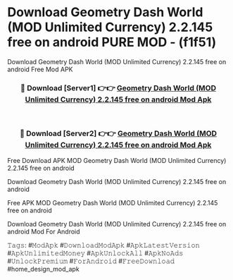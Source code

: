 # Download Geometry Dash World (MOD Unlimited Currency) 2.2.145 free on android PURE MOD - (f1f51)
Download Geometry Dash World (MOD Unlimited Currency) 2.2.145 free on android Free Mod APK

<div align="center">
<h3>🔴 Download [Server1] 👉👉 <a href="https://apk-comot.site?title=Geometry_Dash_World_(MOD_Unlimited_Currency)_2.2.145_free_on_android">Geometry Dash World (MOD Unlimited Currency) 2.2.145 free on android Mod Apk</a></h3><br>

<h3>🔴 Download [Server2] 👉👉 <a href="https://apk-comot.site?title=Geometry_Dash_World_(MOD_Unlimited_Currency)_2.2.145_free_on_android">Geometry Dash World (MOD Unlimited Currency) 2.2.145 free on android Mod Apk</a></h3>
</div>


Free Download APK MOD Geometry Dash World (MOD Unlimited Currency) 2.2.145 free on android

Download Geometry Dash World (MOD Unlimited Currency) 2.2.145 free on android 

Free APK MOD Geometry Dash World (MOD Unlimited Currency) 2.2.145 free on android 

Download Geometry Dash World (MOD Unlimited Currency) 2.2.145 free on android Mod For Android

𝚃𝚊𝚐𝚜: #𝙼𝚘𝚍𝙰𝚙𝚔 #𝙳𝚘𝚠𝚗𝚕𝚘𝚊𝚍𝙼𝚘𝚍𝙰𝚙𝚔 #𝙰𝚙𝚔𝙻𝚊𝚝𝚎𝚜𝚝𝚅𝚎𝚛𝚜𝚒𝚘𝚗 #𝙰𝚙𝚔𝚄𝚗𝚕𝚒𝚖𝚒𝚝𝚎𝚍𝙼𝚘𝚗𝚎𝚢 #𝙰𝚙𝚔𝚄𝚗𝚕𝚘𝚌𝚔𝙰𝚕𝚕 #𝙰𝚙𝚔𝙽𝚘𝙰𝚍𝚜 #𝚄𝚗𝚕𝚘𝚌𝚔𝙿𝚛𝚎𝚖𝚒𝚞𝚖 #𝙵𝚘𝚛𝙰𝚗𝚍𝚛𝚘𝚒𝚍 #𝙵𝚛𝚎𝚎𝙳𝚘𝚠𝚗𝚕𝚘𝚊𝚍 #home_design_mod_apk